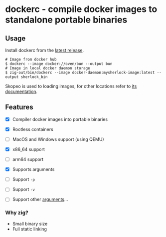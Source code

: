 # dockerc - compile docker images to standalone portable binaries

## Usage

Install dockerc from the [latest release](https://github.com/NilsIrl/dockerc/releases).


```
# Image from docker hub
$ dockerc --image docker://oven/bun --output bun
# Image in local docker daemon storage
$ zig-out/bin/dockerc --image docker-daemon:mysherlock-image:latest --output sherlock_bin
```

Skopeo is used to loading images, for other locations refer to [its documentation][1].

## Features

- [X] Compiler docker images into portable binaries
- [X] Rootless containers
- [ ] MacOS and Windows support (using QEMU)
- [X] x86_64 support
- [ ] arm64 support
- [X] Supports arguments
- [ ] Support `-p`
- [ ] Support `-v`
- [ ] Support other [arguments][0]...


### Why zig?

* Small binary size
* Full static linking

[0]: https://docs.docker.com/engine/reference/commandline/container_run/
[1]: https://github.com/containers/skopeo/blob/main/docs/skopeo.1.md#image-names
